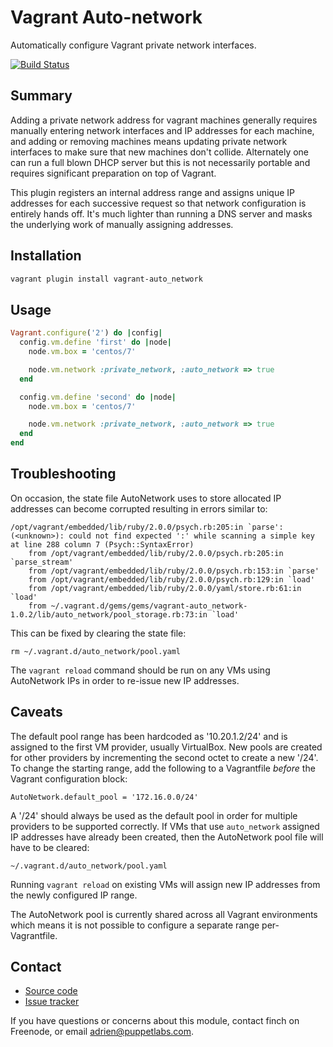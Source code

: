 Vagrant Auto-network
====================

Automatically configure Vagrant private network interfaces.

[![Build Status](https://travis-ci.org/oscar-stack/vagrant-auto_network.svg?branch=master)](https://travis-ci.org/oscar-stack/vagrant-auto_network)

Summary
-------

Adding a private network address for vagrant machines generally requires
manually entering network interfaces and IP addresses for each machine, and
adding or removing machines means updating private network interfaces to make
sure that new machines don't collide. Alternately one can run a full blown DHCP
server but this is not necessarily portable and requires significant preparation
on top of Vagrant.

This plugin registers an internal address range and assigns unique IP addresses
for each successive request so that network configuration is entirely hands off.
It's much lighter than running a DNS server and masks the underlying work of
manually assigning addresses.


Installation
------------

```bash
vagrant plugin install vagrant-auto_network
```

Usage
-----

```ruby
Vagrant.configure('2') do |config|
  config.vm.define 'first' do |node|
    node.vm.box = 'centos/7'

    node.vm.network :private_network, :auto_network => true
  end

  config.vm.define 'second' do |node|
    node.vm.box = 'centos/7'

    node.vm.network :private_network, :auto_network => true
  end
end
```


Troubleshooting
---------------

On occasion, the state file AutoNetwork uses to store allocated IP addresses
can become corrupted resulting in errors similar to:

```
/opt/vagrant/embedded/lib/ruby/2.0.0/psych.rb:205:in `parse': (<unknown>): could not find expected ':' while scanning a simple key at line 288 column 7 (Psych::SyntaxError)
    from /opt/vagrant/embedded/lib/ruby/2.0.0/psych.rb:205:in `parse_stream'
    from /opt/vagrant/embedded/lib/ruby/2.0.0/psych.rb:153:in `parse'
    from /opt/vagrant/embedded/lib/ruby/2.0.0/psych.rb:129:in `load'
    from /opt/vagrant/embedded/lib/ruby/2.0.0/yaml/store.rb:61:in `load'
    from ~/.vagrant.d/gems/gems/vagrant-auto_network-1.0.2/lib/auto_network/pool_storage.rb:73:in `load'
```

This can be fixed by clearing the state file:

    rm ~/.vagrant.d/auto_network/pool.yaml

The `vagrant reload` command should be run on any VMs using AutoNetwork IPs
in order to re-issue new IP addresses.


Caveats
-------

The default pool range has been hardcoded as '10.20.1.2/24' and is assigned
to the first VM provider, usually VirtualBox. New pools are created for other
providers by incrementing the second octet to create a new '/24'.
To change the starting range, add the following to a Vagrantfile _before_ the
Vagrant configuration block:

    AutoNetwork.default_pool = '172.16.0.0/24'

A '/24' should always be used as the default pool in order for multiple
providers to be supported correctly. If VMs that use `auto_network` assigned IP
addresses have already been created, then the AutoNetwork pool file will have
to be cleared:

    ~/.vagrant.d/auto_network/pool.yaml

Running `vagrant reload` on existing VMs will assign new IP addresses from the
newly configured IP range.

The AutoNetwork pool is currently shared across all Vagrant environments which
means it is not possible to configure a separate range per-Vagrantfile.


Contact
-------

  * [Source code](https://github.com/adrienthebo/vagrant-auto_network)
  * [Issue tracker](https://github.com/adrienthebo/vagrant-auto_network/issues)

If you have questions or concerns about this module, contact finch on Freenode,
or email adrien@puppetlabs.com.
